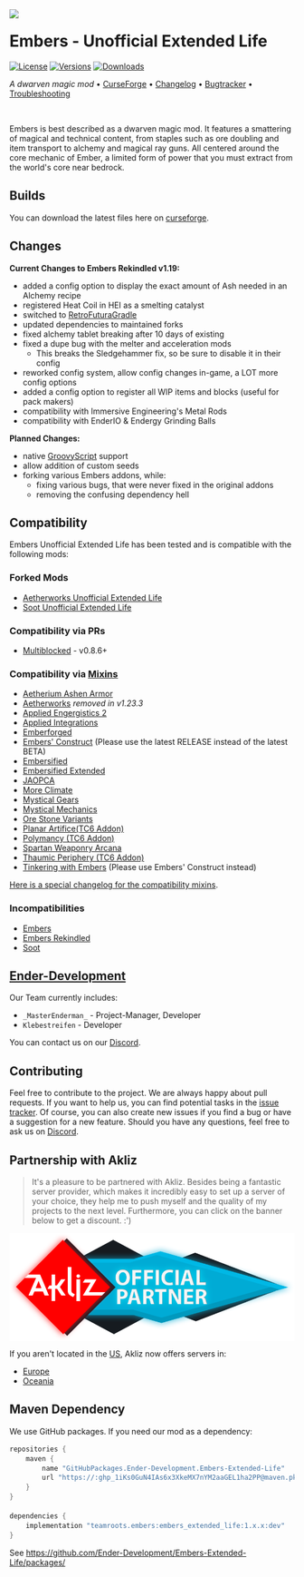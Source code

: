 <img src="project_logo.png" align="left" width="180px"/>

# Embers - Unofficial Extended Life

[![License](https://img.shields.io/github/license/Ender-Development/Embers-Extended-Life.svg?label=License)](LICENSE)
[![Versions](https://img.shields.io/curseforge/game-versions/936489?logo=curseforge&label=Game%20Version)](https://www.curseforge.com/minecraft/mc-mods/embers-extended-life)
[![Downloads](https://img.shields.io/curseforge/dt/936489?logo=curseforge&label=Downloads)](https://www.curseforge.com/minecraft/mc-mods/embers-extended-life)

*A dwarven magic mod*
• [CurseForge](https://curseforge.com/minecraft/mc-mods/embers-extended-life)
• [Changelog](CHANGELOG.md)
• [Bugtracker](https://github.com/Ender-Development/Embers-Extended-Life/issues)
• [Troubleshooting](TROUBLESHOOTING.md)

<br />

Embers is best described as a dwarven magic mod. It features a smattering of magical and technical content, from staples such as ore doubling and item transport to alchemy and magical ray guns. All centered around the core mechanic of Ember, a limited form of power that you must extract from the world's core near bedrock.

## Builds
You can download the latest files here on [curseforge](https://curseforge.com/minecraft/mc-mods/embers-extended-life).

## Changes

**Current Changes to Embers Rekindled v1.19:**
- added a config option to display the exact amount of Ash needed in an Alchemy recipe
- registered Heat Coil in HEI as a smelting catalyst
- switched to [RetroFuturaGradle](https://github.com/GTNewHorizons/RetroFuturaGradle)
- updated dependencies to maintained forks
- fixed alchemy tablet breaking after 10 days of existing
- fixed a dupe bug with the melter and acceleration mods
  - This breaks the Sledgehammer fix, so be sure to disable it in their config
- reworked config system, allow config changes in-game, a LOT more config options
- added a config option to register all WIP items and blocks (useful for pack makers)
- compatibility with Immersive Engineering's Metal Rods
- compatibility with EnderIO & Endergy Grinding Balls

**Planned Changes:**
- native [GroovyScript](https://github.com/CleanroomMC/GroovyScript) support
- allow addition of custom seeds
- forking various Embers addons, while:
  - fixing various bugs, that were never fixed in the original addons
  - removing the confusing dependency hell

## Compatibility
Embers Unofficial Extended Life has been tested and is compatible with the following mods:

### Forked Mods
- [Aetherworks Unofficial Extended Life](https://github.com/Ender-Development/Aetherworks-Extended-Life)
- [Soot Unofficial Extended Life](https://www.curseforge.com/minecraft/mc-mods/soot-extended-life)

### Compatibility via PRs
- [Multiblocked](https://www.curseforge.com/minecraft/mc-mods/multiblocked) - v0.8.6+

### Compatibility via [Mixins](https://www.curseforge.com/minecraft/mc-mods/mixin-booter)
- [Aetherium Ashen Armor](https://www.curseforge.com/minecraft/mc-mods/aetherium-ashen-armor)
- [Aetherworks](https://www.curseforge.com/minecraft/mc-mods/aetherworks) *removed in v1.23.3*
- [Applied Engergistics 2](https://www.curseforge.com/minecraft/mc-mods/ae2-extended-life)
- [Applied Integrations](https://www.curseforge.com/minecraft/mc-mods/applied-integrations)
- [Emberforged](https://www.curseforge.com/minecraft/mc-mods/emberforged)
- [Embers' Construct](https://www.curseforge.com/minecraft/mc-mods/embersconstruct) (Please use the latest RELEASE instead of the latest BETA)
- [Embersified](https://www.curseforge.com/minecraft/mc-mods/embersified)
- [Embersified Extended](https://www.curseforge.com/minecraft/mc-mods/embersified-extended)
- [JAOPCA](https://www.curseforge.com/minecraft/mc-mods/jaopca)
- [More Climate](https://www.curseforge.com/minecraft/mc-mods/more-climate)
- [Mystical Gears](https://www.curseforge.com/minecraft/mc-mods/mystical-gears)
- [Mystical Mechanics](https://www.curseforge.com/minecraft/mc-mods/mysticalmechanics)
- [Ore Stone Variants](https://www.curseforge.com/minecraft/mc-mods/ore-stone-variants)
- [Planar Artifice(TC6 Addon)](https://www.curseforge.com/minecraft/mc-mods/planar-artifice)
- [Polymancy (TC6 Addon)](https://www.curseforge.com/minecraft/mc-mods/polymancy)
- [Spartan Weaponry Arcana](https://www.curseforge.com/minecraft/mc-mods/spartan-weaponry-arcana-unofficial)
- [Thaumic Periphery (TC6 Addon)](https://www.curseforge.com/minecraft/mc-mods/thaumic-periphery)
- [Tinkering with Embers](https://www.curseforge.com/minecraft/mc-mods/tinkering-with-embers) (Please use Embers' Construct instead)

[Here is a special changelog for the compatibility mixins](COMPATIBILITY.md).

### Incompatibilities
- [Embers](https://www.curseforge.com/minecraft/mc-mods/embers)
- [Embers Rekindled](https://www.curseforge.com/minecraft/mc-mods/embers-rekindled)
- [Soot](https://www.curseforge.com/minecraft/mc-mods/soot)

## [Ender-Development](https://github.com/Ender-Development)

Our Team currently includes:
- `_MasterEnderman_` - Project-Manager, Developer
- `Klebestreifen` - Developer

You can contact us on our [Discord](https://discord.gg/JF7x2vG).

## Contributing
Feel free to contribute to the project. We are always happy about pull requests.
If you want to help us, you can find potential tasks in the [issue tracker](https://github.com/Ender-Development/Embers-Extended-Life/issues).
Of course, you can also create new issues if you find a bug or have a suggestion for a new feature.
Should you have any questions, feel free to ask us on [Discord](https://discord.gg/JF7x2vG).

## Partnership with Akliz

> It's a pleasure to be partnered with Akliz. Besides being a fantastic server provider, which makes it incredibly easy to set up a server of your choice, they help me to push myself and the quality of my projects to the next level. Furthermore, you can click on the banner below to get a discount. :')

<a href="https://www.akliz.net/enderman"><img src="https://github.com/MasterEnderman/Zerblands-Remastered/raw/master/Akliz_Partner.png" align="center"/></a>

If you aren't located in the [US](https://www.akliz.net/enderman), Akliz now offers servers in:

- [Europe](https://www.akliz.net/enderman-eu)
- [Oceania](https://www.akliz.net/enderman-oce)

## Maven Dependency
We use GitHub packages. If you need our mod as a dependency:

```groovy
repositories {
    maven {
        name "GitHubPackages.Ender-Development.Embers-Extended-Life"
        url "https://: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@maven.pkg.github.com/Ender-Development/Embers-Extended-Life"
    }
}

dependencies {
    implementation "teamroots.embers:embers_extended_life:1.x.x:dev"
}
```

See https://github.com/Ender-Development/Embers-Extended-Life/packages/
